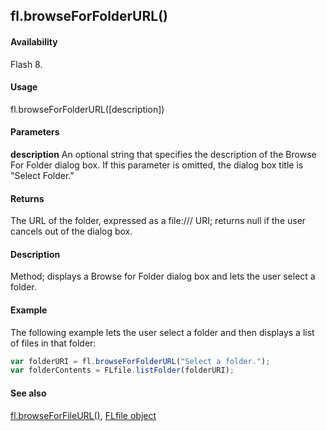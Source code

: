 ## fl.browseForFolderURL()

#### Availability

Flash 8.

#### Usage

fl.browseForFolderURL([description])

#### Parameters

**description** An optional string that specifies the description of the Browse For Folder dialog box. If this parameter is omitted, the dialog box title is "Select Folder."

#### Returns

The URL of the folder, expressed as a file:/// URI; returns null if the user cancels out of the dialog box.

#### Description

Method; displays a Browse for Folder dialog box and lets the user select a folder.

#### Example

The following example lets the user select a folder and then displays a list of files in that folder:
```javascript
var folderURI = fl.browseForFolderURL("Select a folder.");
var folderContents = FLfile.listFolder(folderURI);
```

#### See also

[fl.browseForFileURL()](../flash_object_(fl)/fl3.md), [FLfile object](../FLfile_object/FLfile_summary.md)
